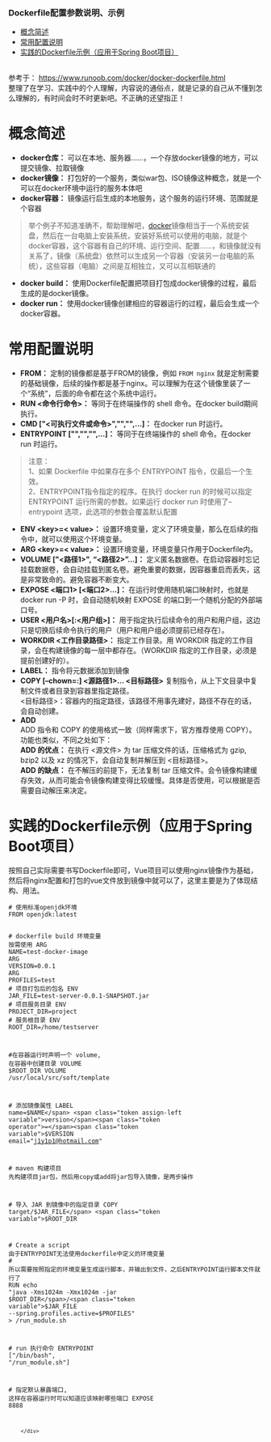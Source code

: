 <div id="article_content" class="article_content clearfix">
        <link rel="stylesheet" href="https://csdnimg.cn/release/blogv2/dist/mdeditor/css/editerView/ck_htmledit_views-bbac9290cd.css">
                <div id="content_views" class="markdown_views prism-atelier-sulphurpool-light" style="user-select: auto;">
                    <svg xmlns="http://www.w3.org/2000/svg" style="display: none;">
                        <path stroke-linecap="round" d="M5,0 0,2.5 5,5z" id="raphael-marker-block" style="-webkit-tap-highlight-color: rgba(0, 0, 0, 0);"></path>
                    </svg>
                    <p></p>
<div class="toc">
 <h3><a name="t0"></a>Dockerfile配置参数说明、示例</h3>
 <ul><li><a href="#_4" target="">概念简述</a></li><li><a href="#_14" target="">常用配置说明</a></li><li><a href="#DockerfileSpring_Boot_40" target="">实践的Dockerfile示例（应用于Spring Boot项目）</a></li></ul>
</div>
<br> 参考于：
<a href="https://www.runoob.com/docker/docker-dockerfile.html" target="_blank">https://www.runoob.com/docker/docker-dockerfile.html</a>
<br> 整理了在学习、实践中的个人理解，内容说的通俗点，就是记录的自己从不懂到怎么理解的，有时间会时不时更新吧。不正确的还望指正！
<p></p> 
<h1><a name="t1"></a><a id="_4"></a>概念简述</h1> 
<ul><li><strong>docker仓库：</strong> 可以在本地、服务器……，一个存放docker镜像的地方，可以提交镜像、拉取镜像</li><li><strong>docker镜像：</strong> 打包好的一个服务，类似war包、ISO镜像这种概念，就是一个可以在docker环境中运行的服务本体吧</li><li><strong>docker容器：</strong> 镜像运行后生成的本地服务，这个服务的运行环境、范围就是个容器</li></ul> 
<blockquote> 
 <p>举个例子不知道准确不，帮助理解吧，<a href="https://so.csdn.net/so/search?q=docker&amp;spm=1001.2101.3001.7020" target="_blank" class="hl hl-1" data-report-click="{&quot;spm&quot;:&quot;1001.2101.3001.7020&quot;,&quot;dest&quot;:&quot;https://so.csdn.net/so/search?q=docker&amp;spm=1001.2101.3001.7020&quot;}" data-tit="docker" data-pretit="docker">docker</a>镜像相当于一个系统安装盘，然后在一台电脑上安装系统，安装好系统可以使用的电脑，就是个docker容器，这个容器有自己的环境、运行空间、配置……，和镜像就没有关系了，镜像（系统盘）依然可以生成另一个容器（安装另一台电脑的系统），这些容器（电脑）之间是互相独立，又可以互相联通的</p> 
</blockquote> 
<ul><li><strong>docker build：</strong> 使用Dockerfile配置把项目打包成docker镜像的过程，最后生成的是docker镜像。</li><li><strong>docker run：</strong> 使用docker镜像创建相应的容器运行的过程，最后会生成一个docker容器。</li></ul> 
<h1><a name="t2"></a><a id="_14"></a>常用配置说明</h1> 
<ul><li><strong>FROM：</strong> 定制的镜像都是基于FROM的镜像，例如 <code style="user-select: auto;" onclick="mdcp.copyCode(event)">FROM nginx</code> 就是定制需要的基础镜像，后续的操作都是基于nginx。可以理解为在这个镜像里装了一个“系统”，后面的命令都在这个系统中运行。</li><li><strong>RUN &lt;命令行命令&gt;：</strong> 等同于在终端操作的 shell 命令。在docker build期间执行。</li><li><strong>CMD ["&lt;可执行文件或命令&gt;","","",…]：</strong> 在docker run 时运行。</li><li><strong>ENTRYPOINT ["","","",…]：</strong> 等同于在终端操作的 shell 命令。在docker run 时运行。</li></ul> 
<blockquote> 
 <p>注意：<br> 1、如果 Dockerfile 中如果存在多个 ENTRYPOINT 指令，仅最后一个生效。<br> 2、ENTRYPOINT指令指定的程序。在执行 docker run 的时候可以指定 ENTRYPOINT 运行所需的参数。如果运行 docker run 时使用了–entrypoint 选项，此选项的参数会覆盖默认配置</p> 
</blockquote> 
<ul><li><strong>ENV &lt;key&gt;=&lt; value&gt;：</strong> 设置环境变量，定义了环境变量，那么在后续的指令中，就可以使用这个环境变量。</li><li><strong>ARG &lt;key&gt;=&lt; value&gt;：</strong> 设置环境变量，环境变量只作用于Dockerfile内。</li><li><strong>VOLUME ["&lt;路径1&gt;", “&lt;路径2&gt;”…]：</strong> 定义匿名数据卷。在启动容器时忘记挂载数据卷，会自动挂载到匿名卷。避免重要的数据，因容器重启而丢失，这是非常致命的。避免容器不断变大。</li><li><strong>EXPOSE &lt;端口1&gt; [&lt;端口2&gt;…]：</strong> 在运行时使用随机端口映射时，也就是 docker run -P 时，会自动随机映射 EXPOSE 的端口到一个随机分配的外部端口号。</li><li><strong>USER &lt;用户名&gt;[:&lt;用户组&gt;]：</strong> 用于指定执行后续命令的用户和用户组，这边只是切换后续命令执行的用户（用户和用户组必须提前已经存在）。</li><li><strong>WORKDIR &lt;工作目录路径&gt;：</strong> 指定工作目录。用 WORKDIR 指定的工作目录，会在构建镜像的每一层中都存在。（WORKDIR 指定的工作目录，必须是提前创建好的）。</li><li><strong>LABEL：</strong> 指令将元数据添加到镜像</li><li><strong>COPY [–chown=:] &lt;源路径1&gt;… &lt;目标路径&gt;</strong> 复制指令，从上下文目录中复制文件或者目录到容器里指定路径。<br> &lt;目标路径&gt;：容器内的指定路径，该路径不用事先建好，路径不存在的话，会自动创建。</li><li><strong>ADD</strong><br> ADD 指令和 COPY 的使用格式一致（同样需求下，官方推荐使用 COPY）。功能也类似，不同之处如下：<br> <strong>ADD 的优点：</strong> 在执行 &lt;源文件&gt; 为 tar 压缩文件的话，压缩格式为 gzip, bzip2 以及 xz 的情况下，会自动复制并解压到 &lt;目标路径&gt;。<br> <strong>ADD 的缺点：</strong> 在不解压的前提下，无法复制 tar 压缩文件。会令镜像构建缓存失效，从而可能会令镜像构建变得比较缓慢。具体是否使用，可以根据是否需要自动解压来决定。</li></ul> 
<h1><a name="t3"></a><a id="DockerfileSpring_Boot_40"></a>实践的Dockerfile示例（应用于Spring Boot项目）</h1> 
<p>按照自己实际需要书写Dockerfile即可，Vue项目可以使用nginx镜像作为基础，然后将nginx配置和打包的vue文件放到镜像中就可以了，这里主要是为了体现结构、用法。</p> 
<pre data-index="0" class="prettyprint" style="user-select: auto;"><code class="prism language-bash has-numbering" onclick="mdcp.copyCode(event)" style="position: unset; user-select: auto;"><span class="token comment"># 使用标准openjdk环境</span>
FROM openjdk:latest

<span class="token comment"># dockerfile build 环境变量 按需使用</span>
ARG <span class="token assign-left variable">NAME</span><span class="token operator">=</span>test-docker-image
ARG <span class="token assign-left variable">VERSION</span><span class="token operator">=</span><span class="token number">0.0</span>.1
ARG <span class="token assign-left variable">PROFILES</span><span class="token operator">=</span>test
<span class="token comment"># 项目打包后的包名</span>
ENV <span class="token assign-left variable">JAR_FILE</span><span class="token operator">=</span>test-server-0.0.1-SNAPSHOT.jar
<span class="token comment"># 项目服务目录</span>
ENV <span class="token assign-left variable">PROJECT_DIR</span><span class="token operator">=</span>project
<span class="token comment"># 服务根目录</span>
ENV <span class="token assign-left variable">ROOT_DIR</span><span class="token operator">=</span>/home/testserver

<span class="token comment">#在容器运行时声明一个 volume, 在容器中创建目录</span>
VOLUME <span class="token variable">$ROOT_DIR</span>
VOLUME /usr/local/src/soft/template

<span class="token comment"># 添加镜像属性</span>
LABEL <span class="token assign-left variable">name</span><span class="token operator">=</span><span class="token variable">$NAME</span> <span class="token assign-left variable">version</span><span class="token operator">=</span><span class="token variable">$VERSION</span> <span class="token assign-left variable">email</span><span class="token operator">=</span><span class="token string">"j1y1p1@hotmail.com"</span>

<span class="token comment"># maven 构建项目 先构建项目jar包，然后用copy或add将jar包导入镜像，是两步操作</span>

<span class="token comment"># 导入 JAR 到镜像中的指定目录</span>
COPY target/<span class="token variable">$JAR_FILE</span> <span class="token variable">$ROOT_DIR</span>

<span class="token comment"># Create a script 由于ENTRYPOINT无法使用dockerfile中定义的环境变量</span>
<span class="token comment"># 所以需要按照指定的环境变量生成运行脚本，并输出到文件，之后ENTRYPOINT运行脚本文件就行了</span>
RUN <span class="token builtin class-name">echo</span> <span class="token string">"java -Xms1024m -Xmx1024m -jar <span class="token variable">$ROOT_DIR</span>/<span class="token variable">$JAR_FILE</span> --spring.profiles.active=<span class="token variable">$PROFILES</span>"</span> <span class="token operator">&gt;</span> /run_module.sh

<span class="token comment"># run 执行命令</span>
ENTRYPOINT <span class="token punctuation">[</span><span class="token string">"/bin/bash"</span>, <span class="token string">"/run_module.sh"</span><span class="token punctuation">]</span>

<span class="token comment"># 指定默认暴露端口, 这样在容器运行时可以知道应该映射哪些端口</span>
EXPOSE <span class="token number">8888</span>

        </div>
